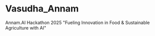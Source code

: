 # Vasudha_Annam
Annam.AI Hackathon 2025    "Fueling Innovation in Food &amp; Sustainable Agriculture with AI"
